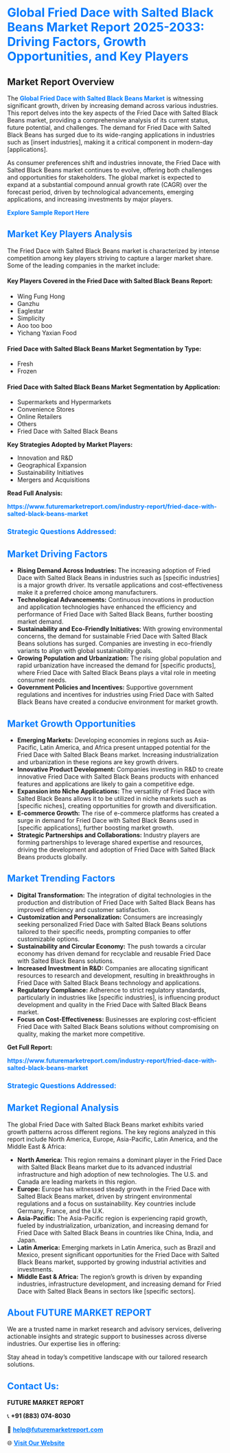 <h1 style="color: #007BFF;">Global Fried Dace with Salted Black Beans Market Report 2025-2033: Driving Factors, Growth Opportunities, and Key Players</h1>

<section id="overview">
<h2>Market Report Overview</h2>
<p>The <a href="https://www.futuremarketreport.com/industry-report/fried-dace-with-salted-black-beans-market" style="color: #007BFF; text-decoration: none;"><strong>Global Fried Dace with Salted Black Beans Market</strong></a> is witnessing significant growth, driven by increasing demand across various industries. This report delves into the key aspects of the Fried Dace with Salted Black Beans market, providing a comprehensive analysis of its current status, future potential, and challenges. The demand for Fried Dace with Salted Black Beans has surged due to its wide-ranging applications in industries such as [insert industries], making it a critical component in modern-day [applications].</p>
<p>As consumer preferences shift and industries innovate, the Fried Dace with Salted Black Beans market continues to evolve, offering both challenges and opportunities for stakeholders. The global market is expected to expand at a substantial compound annual growth rate (CAGR) over the forecast period, driven by technological advancements, emerging applications, and increasing investments by major players.</p>
</section>

<section id="overview">
<p><a href="https://www.futuremarketreport.com/request-sample/reportId=111880" style="color: #007BFF; text-decoration: none;"><strong>Explore Sample Report Here</strong></a></p>
</section>

<section id="key-players">
<h2 style="color: #007BFF;">Market Key Players Analysis</h2>
<p>The Fried Dace with Salted Black Beans market is characterized by intense competition among key players striving to capture a larger market share. Some of the leading companies in the market include:</p>
<h4>Key Players Covered in the Fried Dace with Salted Black Beans Report:</h4>
<ul><li>Wing Fung Hong</li><li>Ganzhu</li><li>Eaglestar</li><li>Simplicity</li><li>Aoo too boo</li><li>Yichang Yaxian Food</li></ul>
<h4>Fried Dace with Salted Black Beans Market Segmentation by Type:</h4>
<ul><li>Fresh</li><li>Frozen</li></ul>

<h4>Fried Dace with Salted Black Beans Market Segmentation by Application:</h4>
<ul><li>Supermarkets and Hypermarkets</li><li>Convenience Stores</li><li>Online Retailers</li><li>Others</li><li>Fried Dace with Salted Black Beans</li></ul>
<p><strong>Key Strategies Adopted by Market Players:</strong></p>
<ul>
<li>Innovation and R&D</li>
<li>Geographical Expansion</li>
<li>Sustainability Initiatives</li>
<li>Mergers and Acquisitions</li>
</ul>
</section>

<section>
<p><strong>Read Full Analysis: </strong></p><a href="https://www.futuremarketreport.com/industry-report/fried-dace-with-salted-black-beans-market" style="color: #007BFF; text-decoration: none;"><strong>https://www.futuremarketreport.com/industry-report/fried-dace-with-salted-black-beans-market</strong></a>
<h3 style="color: #007BFF;">Strategic Questions Addressed:</h3>
</section>

<section id="driving-factors">
<h2 style="color: #007BFF;">Market Driving Factors</h2>
<ul>
<li><strong>Rising Demand Across Industries:</strong> The increasing adoption of Fried Dace with Salted Black Beans in industries such as [specific industries] is a major growth driver. Its versatile applications and cost-effectiveness make it a preferred choice among manufacturers.</li>
<li><strong>Technological Advancements:</strong> Continuous innovations in production and application technologies have enhanced the efficiency and performance of Fried Dace with Salted Black Beans, further boosting market demand.</li>
<li><strong>Sustainability and Eco-Friendly Initiatives:</strong> With growing environmental concerns, the demand for sustainable Fried Dace with Salted Black Beans solutions has surged. Companies are investing in eco-friendly variants to align with global sustainability goals.</li>
<li><strong>Growing Population and Urbanization:</strong> The rising global population and rapid urbanization have increased the demand for [specific products], where Fried Dace with Salted Black Beans plays a vital role in meeting consumer needs.</li>
<li><strong>Government Policies and Incentives:</strong> Supportive government regulations and incentives for industries using Fried Dace with Salted Black Beans have created a conducive environment for market growth.</li>
</ul>
</section>

<section id="growth-opportunities">
<h2 style="color: #007BFF;">Market Growth Opportunities</h2>
<ul>
<li><strong>Emerging Markets:</strong> Developing economies in regions such as Asia-Pacific, Latin America, and Africa present untapped potential for the Fried Dace with Salted Black Beans market. Increasing industrialization and urbanization in these regions are key growth drivers.</li>
<li><strong>Innovative Product Development:</strong> Companies investing in R&D to create innovative Fried Dace with Salted Black Beans products with enhanced features and applications are likely to gain a competitive edge.</li>
<li><strong>Expansion into Niche Applications:</strong> The versatility of Fried Dace with Salted Black Beans allows it to be utilized in niche markets such as [specific niches], creating opportunities for growth and diversification.</li>
<li><strong>E-commerce Growth:</strong> The rise of e-commerce platforms has created a surge in demand for Fried Dace with Salted Black Beans used in [specific applications], further boosting market growth.</li>
<li><strong>Strategic Partnerships and Collaborations:</strong> Industry players are forming partnerships to leverage shared expertise and resources, driving the development and adoption of Fried Dace with Salted Black Beans products globally.</li>
</ul>
</section>

<section id="trending-factors">
<h2 style="color: #007BFF;">Market Trending Factors</h2>
<ul>
<li><strong>Digital Transformation:</strong> The integration of digital technologies in the production and distribution of Fried Dace with Salted Black Beans has improved efficiency and customer satisfaction.</li>
<li><strong>Customization and Personalization:</strong> Consumers are increasingly seeking personalized Fried Dace with Salted Black Beans solutions tailored to their specific needs, prompting companies to offer customizable options.</li>
<li><strong>Sustainability and Circular Economy:</strong> The push towards a circular economy has driven demand for recyclable and reusable Fried Dace with Salted Black Beans solutions.</li>
<li><strong>Increased Investment in R&D:</strong> Companies are allocating significant resources to research and development, resulting in breakthroughs in Fried Dace with Salted Black Beans technology and applications.</li>
<li><strong>Regulatory Compliance:</strong> Adherence to strict regulatory standards, particularly in industries like [specific industries], is influencing product development and quality in the Fried Dace with Salted Black Beans market.</li>
<li><strong>Focus on Cost-Effectiveness:</strong> Businesses are exploring cost-efficient Fried Dace with Salted Black Beans solutions without compromising on quality, making the market more competitive.</li>
</ul>
</section>

<section>
<p><strong>Get Full Report: </strong></p><a href="https://www.futuremarketreport.com/industry-report/fried-dace-with-salted-black-beans-market" style="color: #007BFF; text-decoration: none;"><strong>https://www.futuremarketreport.com/industry-report/fried-dace-with-salted-black-beans-market</strong></a>
<h3 style="color: #007BFF;">Strategic Questions Addressed:</h3>
</section>


<section id="regional-analysis">
<h2 style="color: #007BFF;">Market Regional Analysis</h2>
<p>The global Fried Dace with Salted Black Beans market exhibits varied growth patterns across different regions. The key regions analyzed in this report include North America, Europe, Asia-Pacific, Latin America, and the Middle East & Africa:</p>
<ul>
<li><strong>North America:</strong> This region remains a dominant player in the Fried Dace with Salted Black Beans market due to its advanced industrial infrastructure and high adoption of new technologies. The U.S. and Canada are leading markets in this region.</li>
<li><strong>Europe:</strong> Europe has witnessed steady growth in the Fried Dace with Salted Black Beans market, driven by stringent environmental regulations and a focus on sustainability. Key countries include Germany, France, and the U.K.</li>
<li><strong>Asia-Pacific:</strong> The Asia-Pacific region is experiencing rapid growth, fueled by industrialization, urbanization, and increasing demand for Fried Dace with Salted Black Beans in countries like China, India, and Japan.</li>
<li><strong>Latin America:</strong> Emerging markets in Latin America, such as Brazil and Mexico, present significant opportunities for the Fried Dace with Salted Black Beans market, supported by growing industrial activities and investments.</li>
<li><strong>Middle East & Africa:</strong> The region’s growth is driven by expanding industries, infrastructure development, and increasing demand for Fried Dace with Salted Black Beans in sectors like [specific sectors].</li>
</ul>
</section>

<footer>
<h2 style="color: #007BFF;">About FUTURE MARKET REPORT</h2>
<p>We are a trusted name in market research and advisory services, delivering actionable insights and strategic support to businesses across diverse industries. Our expertise lies in offering:</p>

<p>Stay ahead in today’s competitive landscape with our tailored research solutions.</p>

<h2 style="color: #007BFF;">Contact Us:</h2>
<p><strong>FUTURE MARKET REPORT</strong></p>
<p>📞 <strong>+91 (883) 074-8030</strong></p>
<p>📧 <strong><a href="mailto:help@futuremarketreport.com" style="color: #007BFF;">help@futuremarketreport.com</a></strong></p>
<p>🌐 <strong><a href="https://www.futuremarketreport.com/" style="color: #007BFF;">Visit Our Website</a></strong></p>
</footer>